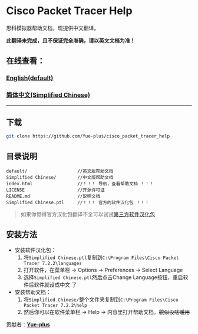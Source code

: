 # Cisco Packet Tracer Help
思科模拟器帮助文档，现提供中文翻译。

**此翻译未完成，且不保证完全准确，请以英文文档为准！**

## 在线查看：
### [English(default)](https://help.cisco.yueplus.ink/default/index.htm)
### [简体中文(Simplified Chinese)](https://help.cisco.yueplus.ink/Simplified%20Chinese/index.htm)

---


## 下载
```bash
git clone https://github.com/Yue-plus/cisco_packet_tracer_help
```

## 目录说明
```
default/                   //英文版帮助文档
Simplified Chinese/        //中文版帮助文档
index.html                 //！！！ 导航，查看帮助文档 ！！！
LICENSE                    //开源许可证
README.md                  //说明文档
Simplified Chinese.ptl     //！！！ 官方的软件汉化包 ！！！
```
> 如果你觉得官方汉化包翻译不全可以试试[第三方软件汉化包](https://github.com/lsy9202/CPT-Hanization)

## 安装方法
* 安装软件汉化包：
   1. 将`Simplified Chinese.ptl`复制到`C:\Program Files\Cisco Packet Tracer 7.2.2\languages`
   2. 打开软件，在菜单栏 -> Options  -> Preferences -> Select Language
   3. 选择`Simplified Chinese.ptl`然后点击Change Language按钮，重启软件后软件就设成中文 了
* 安装帮助文档：
   1. 将`Simplified Chinese/`整个文件夹复制到`C:\Program Files\Cisco Packet Tracer 7.2.2\help`
   2. 然后你可以在软件菜单栏 -> Help -> 内容里打开帮助文档。~~貌似没啥暖用~~



贡献者：**[Yue-plus](https://github.com/Yue-plus)**
